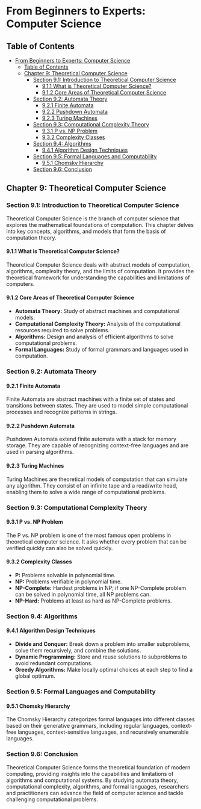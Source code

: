 # From Beginners to Experts: Computer Science
## Table of Contents
- [From Beginners to Experts: Computer Science](#from-beginners-to-experts-computer-science)
  - [Table of Contents](#table-of-contents)
  - [Chapter 9: Theoretical Computer Science](#chapter-9-theoretical-computer-science)
    - [Section 9.1: Introduction to Theoretical Computer Science](#section-91-introduction-to-theoretical-computer-science)
      - [9.1.1 What is Theoretical Computer Science?](#911-what-is-theoretical-computer-science)
      - [9.1.2 Core Areas of Theoretical Computer Science](#912-core-areas-of-theoretical-computer-science)
    - [Section 9.2: Automata Theory](#section-92-automata-theory)
      - [9.2.1 Finite Automata](#921-finite-automata)
      - [9.2.2 Pushdown Automata](#922-pushdown-automata)
      - [9.2.3 Turing Machines](#923-turing-machines)
    - [Section 9.3: Computational Complexity Theory](#section-93-computational-complexity-theory)
      - [9.3.1 P vs. NP Problem](#931-p-vs-np-problem)
      - [9.3.2 Complexity Classes](#932-complexity-classes)
    - [Section 9.4: Algorithms](#section-94-algorithms)
      - [9.4.1 Algorithm Design Techniques](#941-algorithm-design-techniques)
    - [Section 9.5: Formal Languages and Computability](#section-95-formal-languages-and-computability)
      - [9.5.1 Chomsky Hierarchy](#951-chomsky-hierarchy)
    - [Section 9.6: Conclusion](#section-96-conclusion)

## Chapter 9: Theoretical Computer Science

### Section 9.1: Introduction to Theoretical Computer Science

Theoretical Computer Science is the branch of computer science that explores the mathematical foundations of computation. This chapter delves into key concepts, algorithms, and models that form the basis of computation theory.

#### 9.1.1 What is Theoretical Computer Science?

Theoretical Computer Science deals with abstract models of computation, algorithms, complexity theory, and the limits of computation. It provides the theoretical framework for understanding the capabilities and limitations of computers.

#### 9.1.2 Core Areas of Theoretical Computer Science

- **Automata Theory:** Study of abstract machines and computational models.
- **Computational Complexity Theory:** Analysis of the computational resources required to solve problems.
- **Algorithms:** Design and analysis of efficient algorithms to solve computational problems.
- **Formal Languages:** Study of formal grammars and languages used in computation.

### Section 9.2: Automata Theory

#### 9.2.1 Finite Automata

Finite Automata are abstract machines with a finite set of states and transitions between states. They are used to model simple computational processes and recognize patterns in strings.

#### 9.2.2 Pushdown Automata

Pushdown Automata extend finite automata with a stack for memory storage. They are capable of recognizing context-free languages and are used in parsing algorithms.

#### 9.2.3 Turing Machines

Turing Machines are theoretical models of computation that can simulate any algorithm. They consist of an infinite tape and a read/write head, enabling them to solve a wide range of computational problems.

### Section 9.3: Computational Complexity Theory

#### 9.3.1 P vs. NP Problem

The P vs. NP problem is one of the most famous open problems in theoretical computer science. It asks whether every problem that can be verified quickly can also be solved quickly.

#### 9.3.2 Complexity Classes

- **P:** Problems solvable in polynomial time.
- **NP:** Problems verifiable in polynomial time.
- **NP-Complete:** Hardest problems in NP; if one NP-Complete problem can be solved in polynomial time, all NP problems can.
- **NP-Hard:** Problems at least as hard as NP-Complete problems.

### Section 9.4: Algorithms

#### 9.4.1 Algorithm Design Techniques

- **Divide and Conquer:** Break down a problem into smaller subproblems, solve them recursively, and combine the solutions.
- **Dynamic Programming:** Store and reuse solutions to subproblems to avoid redundant computations.
- **Greedy Algorithms:** Make locally optimal choices at each step to find a global optimum.

### Section 9.5: Formal Languages and Computability

#### 9.5.1 Chomsky Hierarchy

The Chomsky Hierarchy categorizes formal languages into different classes based on their generative grammars, including regular languages, context-free languages, context-sensitive languages, and recursively enumerable languages.

### Section 9.6: Conclusion

Theoretical Computer Science forms the theoretical foundation of modern computing, providing insights into the capabilities and limitations of algorithms and computational systems. By studying automata theory, computational complexity, algorithms, and formal languages, researchers and practitioners can advance the field of computer science and tackle challenging computational problems.